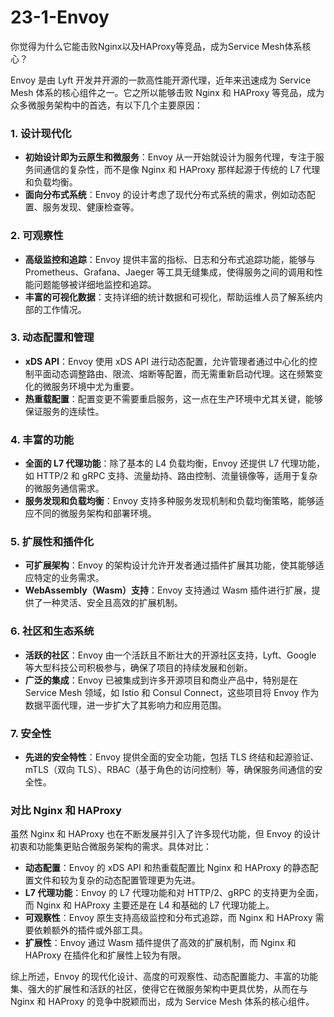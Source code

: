 # 23-1-Envoy

你觉得为什么它能击败Nginx以及HAProxy等竞品，成为Service Mesh体系核心？

Envoy 是由 Lyft 开发并开源的一款高性能开源代理，近年来迅速成为 Service Mesh 体系的核心组件之一。它之所以能够击败 Nginx 和 HAProxy 等竞品，成为众多微服务架构中的首选，有以下几个主要原因：

### 1. **设计现代化**

- **初始设计即为云原生和微服务**：Envoy 从一开始就设计为服务代理，专注于服务间通信的复杂性，而不是像 Nginx 和 HAProxy 那样起源于传统的 L7 代理和负载均衡。
- **面向分布式系统**：Envoy 的设计考虑了现代分布式系统的需求，例如动态配置、服务发现、健康检查等。

### 2. **可观察性**

- **高级监控和追踪**：Envoy 提供丰富的指标、日志和分布式追踪功能，能够与 Prometheus、Grafana、Jaeger 等工具无缝集成，使得服务之间的调用和性能问题能够被详细地监控和追踪。
- **丰富的可视化数据**：支持详细的统计数据和可视化，帮助运维人员了解系统内部的工作情况。

### 3. **动态配置和管理**

- **xDS API**：Envoy 使用 xDS API 进行动态配置，允许管理者通过中心化的控制平面动态调整路由、限流、熔断等配置，而无需重新启动代理。这在频繁变化的微服务环境中尤为重要。
- **热重载配置**：配置变更不需要重启服务，这一点在生产环境中尤其关键，能够保证服务的连续性。

### 4. **丰富的功能**

- **全面的 L7 代理功能**：除了基本的 L4 负载均衡，Envoy 还提供 L7 代理功能，如 HTTP/2 和 gRPC 支持、流量劫持、路由控制、流量镜像等，适用于复杂的微服务通信需求。
- **服务发现和负载均衡**：Envoy 支持多种服务发现机制和负载均衡策略，能够适应不同的微服务架构和部署环境。

### 5. **扩展性和插件化**

- **可扩展架构**：Envoy 的架构设计允许开发者通过插件扩展其功能，使其能够适应特定的业务需求。
- **WebAssembly（Wasm）支持**：Envoy 支持通过 Wasm 插件进行扩展，提供了一种灵活、安全且高效的扩展机制。

### 6. **社区和生态系统**

- **活跃的社区**：Envoy 由一个活跃且不断壮大的开源社区支持，Lyft、Google 等大型科技公司积极参与，确保了项目的持续发展和创新。
- **广泛的集成**：Envoy 已被集成到许多开源项目和商业产品中，特别是在 Service Mesh 领域，如 Istio 和 Consul Connect，这些项目将 Envoy 作为数据平面代理，进一步扩大了其影响力和应用范围。

### 7. **安全性**

- **先进的安全特性**：Envoy 提供全面的安全功能，包括 TLS 终结和起源验证、mTLS（双向 TLS）、RBAC（基于角色的访问控制）等，确保服务间通信的安全性。

### 对比 Nginx 和 HAProxy

虽然 Nginx 和 HAProxy 也在不断发展并引入了许多现代功能，但 Envoy 的设计初衷和功能集更贴合微服务架构的需求。具体对比：

- **动态配置**：Envoy 的 xDS API 和热重载配置比 Nginx 和 HAProxy 的静态配置文件和较为复杂的动态配置管理更为先进。
- **L7 代理功能**：Envoy 的 L7 代理功能和对 HTTP/2、gRPC 的支持更为全面，而 Nginx 和 HAProxy 主要还是在 L4 和基础的 L7 代理功能上。
- **可观察性**：Envoy 原生支持高级监控和分布式追踪，而 Nginx 和 HAProxy 需要依赖额外的插件或外部工具。
- **扩展性**：Envoy 通过 Wasm 插件提供了高效的扩展机制，而 Nginx 和 HAProxy 在插件化和扩展性上较为有限。

综上所述，Envoy 的现代化设计、高度的可观察性、动态配置能力、丰富的功能集、强大的扩展性和活跃的社区，使得它在微服务架构中更具优势，从而在与 Nginx 和 HAProxy 的竞争中脱颖而出，成为 Service Mesh 体系的核心组件。